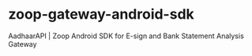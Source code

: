 # zoop-gateway-android-sdk
AadhaarAPI | Zoop Android SDK for E-sign and Bank Statement Analysis Gateway
